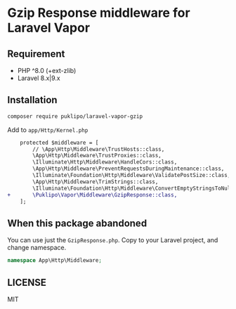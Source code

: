 # Gzip Response middleware for Laravel Vapor

## Requirement
- PHP ^8.0 (+ext-zlib)
- Laravel 8.x|9.x

## Installation
```bash
composer require puklipo/laravel-vapor-gzip
```

Add to `app/Http/Kernel.php`

```diff
    protected $middleware = [
        // \App\Http\Middleware\TrustHosts::class,
        \App\Http\Middleware\TrustProxies::class,
        \Illuminate\Http\Middleware\HandleCors::class,
        \App\Http\Middleware\PreventRequestsDuringMaintenance::class,
        \Illuminate\Foundation\Http\Middleware\ValidatePostSize::class,
        \App\Http\Middleware\TrimStrings::class,
        \Illuminate\Foundation\Http\Middleware\ConvertEmptyStringsToNull::class,
+       \Puklipo\Vapor\Middleware\GzipResponse::class,
    ];
```

## When this package abandoned
You can use just the `GzipResponse.php`. Copy to your Laravel project, and change namespace.

```php
namespace App\Http\Middleware;

```

## LICENSE
MIT
